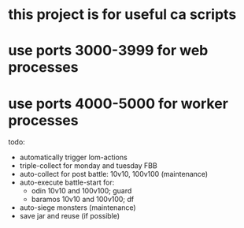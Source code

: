 # this project is for useful ca scripts
# use ports 3000-3999 for web processes
# use ports 4000-5000 for worker processes

todo:
- automatically trigger lom-actions
- triple-collect for monday and tuesday FBB
- auto-collect for post battle: 10v10, 100v100 (maintenance)
- auto-execute battle-start for:
    - odin 10v10 and 100v100; guard
    - baramos 10v10 and 100v100; df
- auto-siege monsters (maintenance)
- save jar and reuse (if possible)